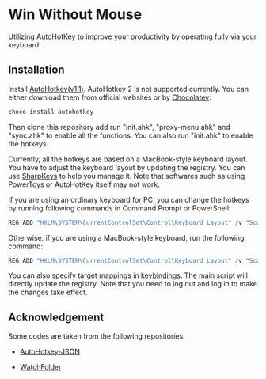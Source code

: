 # Win Without Mouse

Utilizing AutoHotKey to improve your productivity by operating fully via your keyboard!

## Installation

Install [AutoHotkey(v1.1)](https://www.autohotkey.com/). AutoHotkey 2 is not supported currently. You can either download them from official websites or by [Chocolatey](https://chocolatey.org/):

```powershell
choco install autohotkey
```

Then clone this repository add run "init.ahk", "proxy-menu.ahk" and "sync.ahk" to enable all the functions. You can also run "init.ahk" to enable the hotkeys.

Currently, all the hotkeys are based on a MacBook-style keyboard layout. You have to adjust the keyboard layout by updating the registry. You can use [SharpKeys](https://github.com/randyrants/sharpkeys) to help you manage it. Note that softwares such as using PowerToys or AutoHotKey itself may not work.

If you are using an ordinary keyboard for PC, you can change the hotkeys by running following commands in Command Prompt or PowerShell:

```powershell
REG ADD "HKLM\SYSTEM\CurrentControlSet\Control\Keyboard Layout" /v "Scancode Map" /t REG_BINARY /d 0000000000000000060000001D0038005BE01D0038005BE01DE038E038E01DE000000000
```

Otherwise, if you are using a MacBook-style keyboard, run the following command:

```powershell
REG ADD "HKLM\SYSTEM\CurrentControlSet\Control\Keyboard Layout" /v "Scancode Map" /t REG_BINARY /d 0000000000000000040000005BE01D001D005BE01DE05CE000000000
```

You can also specify target mappings in [keybindings](./config/keybindings.json). The main script will directly update the registry. Note that you need to log out and log in to make the changes take effect.

## Acknowledgement

Some codes are taken from the following repositories:

- [AutoHotkey-JSON](https://github.com/cocobelgica/AutoHotkey-JSON)

- [WatchFolder](https://github.com/AHK-just-me/WatchFolder)
